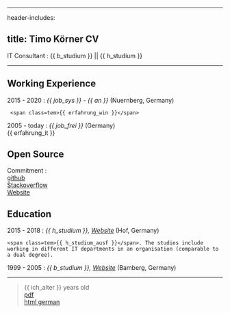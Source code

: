 
---
header-includes: <script src="../js.js" id= spr data-name="en"></script> <link rel="stylesheet" href="../style.css">

title: Timo Körner CV
---


 IT Consultant
:   <span class=tem>{{ b_studium }}</span> || <span class=tem>{{ h_studium }}</span>

---------------------------------

Working Experience
--------------------

2015 - 2020
:   *<span class=tem>{{ job_sys }}</span> - <span class=tem>{{ an }}</span>*
    (Nuernberg, Germany)

     <span class=tem>{{ erfahrung_win }}</span>

2005 - today
:   *<span class=tem>{{ job_frei }}</span>*
    (Germany)  
    <span class=tem>{{ erfahrung_it }}</span>

Open Source
--------------------
Commitment
:     
    [github](https://github.com/tik9)  
    [Stackoverflow](https://stackoverflow.com/users/1705829/timo)  
    [Website](https://tik9.github.io/cv/)

Education
----------

2015 - 2018
:   *<span class=tem>{{ h_studium }}</span>, [Website](https://www.verwaltungsinformatiker.de)*
    (Hof, Germany)

    <span class=tem>{{ h_studium_ausf }}</span>. The studies include working in different IT departments in an organisation (comparable to a dual degree).

1999 - 2005
:   *<span class=tem>{{ b_studium }}</span>, [Website](https://www.uni-bamberg.de)* (Bamberg, Germany)

    

----
> <span class=tem>{{ ich_alter }}</span> years old\
> [pdf](cv_en.pdf)    
> [html german](cv_de.html)
